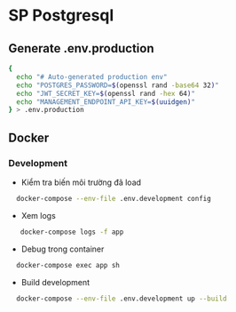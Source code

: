 # SP Postgresql

## Generate .env.production

```bash
{
  echo "# Auto-generated production env"
  echo "POSTGRES_PASSWORD=$(openssl rand -base64 32)"
  echo "JWT_SECRET_KEY=$(openssl rand -hex 64)"
  echo "MANAGEMENT_ENDPOINT_API_KEY=$(uuidgen)"
} > .env.production

```

## Docker

### Development

- Kiểm tra biến môi trường đã load

```bash
  docker-compose --env-file .env.development config
```

- Xem logs

```bash
   docker-compose logs -f app
```

- Debug trong container

```bash
  docker-compose exec app sh
```

- Build development

```bash
  docker-compose --env-file .env.development up --build
```
